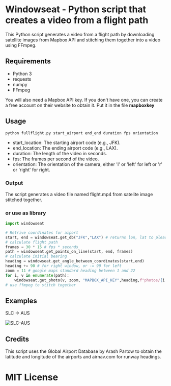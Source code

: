 # Windowseat - Python script that creates a video from a flight path
This Python script generates a video from a flight path by downloading satellite images from Mapbox API and stitching them together into a video using FFmpeg.

## Requirements
- Python 3
- requests
- numpy
- FFmpeg

You will also need a Mapbox API key. If you don't have one, you can create a free account on their website to obtain it. Put it in the file  **mapboxkey**

## Usage
```bash
python fullflight.py start_airport end_end duration fps orientation
```
- start_location: The starting airport code (e.g., JFK).
- end_location: The ending airport code (e.g., LAX).
- duration: The length of the video in seconds.
- fps: The frames per second of the video.
- orientation: The orientation of the camera, either 'l' or 'left' for left or 'r' or 'right' for right.
### Output

The script generates a video file named flight.mp4 from satelite image stitched together.

### or use as library
```python
import windowseat

# Retrive coordinates for aiport
start, end = windowseat.get_db("JFK","LAX") # returns lon, lat to please mapbox api
# calculate flight path 
frames = 30 * 15 # fps * seconds
path = windowseat.get_points_on_line(start, end, frames)
# calculate initial bearing
heading = windowseat.get_angle_between_coordinates(start,end)
heading += 90 # for right window, or -= 90 for left
zoom = 11 # google maps standard heading between 1 and 22
for i, v in enumerate(path):
    windowseat.get_photo(v, zoom, "MAPBOX_API_KEY",heading,f"photos/{i:04n}")
# use ffmpeg to stitch together
```

## Examples
SLC -> AUS 

![SLC-AUS](https://github.com/jdszekeres/windowseat/blob/master/examples/SLC-AUS.gif)
## Credits
This script uses the Global Airport Database by Arash Partow to obtain the latitude and longitude of the airports and airnav.com for runway headings.
# MIT License
